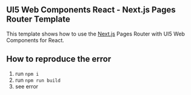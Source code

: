## UI5 Web Components React - Next.js Pages Router Template

This template shows how to use the [Next.js](https://nextjs.org/) Pages Router with UI5 Web Components for React.

## How to reproduce the error

1. run `npm i`
2. run `npm run build`
3. see error
